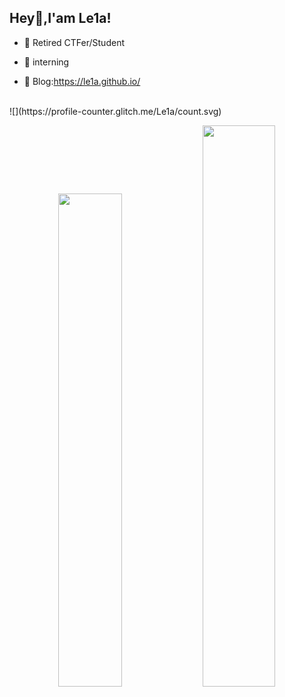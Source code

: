 ## Hey👋,I'am Le1a!

- 🌱 Retired CTFer/Student

- 🔭 interning

- 🍔 Blog:https://le1a.github.io/

</br>
![](https://profile-counter.glitch.me/Le1a/count.svg)

<p align="center">
  <img width="45%" src="https://github-readme-stats.vercel.app/api?username=Le1a&show_icons=true" /> 
  <img width="48%" src="https://github-readme-streak-stats.herokuapp.com/?user=Le1a" /> 
</p>
